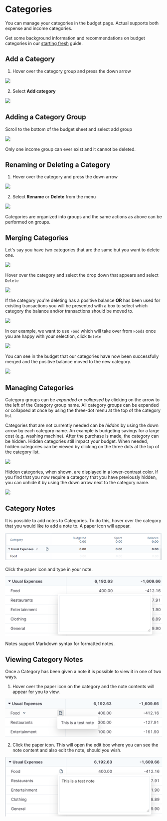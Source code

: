 # Categories

You can manage your categories in the budget page. Actual supports both expense and income categories.

Get some background information and recommendations on budget categories in our
[starting fresh](/docs/getting-started/starting-fresh#2-setting-up-your-budget-categories) guide.

## Add a Category

1. Hover over the category group and press the down arrow 

![](/img/categories/CategoryGroupRename.png)

2. Select **Add category**

![](/img/categories/CategoryGroupAddCategory.png)

## Adding a Category Group

Scroll to the bottom of the budget sheet and select add group

![](/img/categories/AddCategoryGroup.png)

Only one income group can ever exist and it cannot be deleted.

## Renaming or Deleting a Category

1. Hover over the category and press the down arrow

![](/img/categories/RenameCategoryDropDown.png)

2. Select **Rename** or **Delete** from the menu

![](/img/categories/RenameCategoryOptions.png)

Categories are organized into groups and the same actions as above can be performed on groups.

## Merging Categories

Let's say you have two categories that are the same but you want to delete one.

![](/img/categories/DuplicatedCategories.png)

Hover over the category and select the drop down that appears and select `Delete`

![](/img/categories/RenameCategoryOptions.png)

If the category you're deleting has a positive balance **OR** has been used for existing transactions you will be presented with a box to select which category the balance and/or transactions should be moved to.

![](/img/categories/CategoryDeleteConfirmation.png)

In our example, we want to use `Food` which will take over from `Foods` once you are happy with your selection, click `Delete`

![](/img/categories/CategoryDeleteConfirmationNewCat.png)

You can see in the budget that our categories have now been successfully merged and the positive balance moved to the new category.

![](/img/categories/CategoriesMerged.png)

## Managing Categories

Category groups can be *expanded or collapsed* by clicking on the arrow to the left of the Category group name. All category groups can be expanded or collapsed at once by using the three-dot menu at the top of the category list.

Categories that are not currently needed can be *hidden* by using the down arrow by each category name. An example is budgeting savings for a large cost (e.g. washing machine). After the purchase is made, the category can be hidden. Hidden categories still impact your budget. When needed, hidden categories can be viewed by clicking on the three dots at the top of the category list.

![](/img/categories/CategoryToggleHidden.png)

Hidden categories, when shown, are displayed in a lower-contrast color. If you find that you now require a category that you have previously hidden, you can unhide it by using the down arrow next to the category name.

![](/img/categories/CategoriesHidden.png)

## Category Notes

It is possible to add notes to Categories. To do this, hover over the category that you would like to add a note to. A paper icon will appear.

![](/static/img/categories/CategoryGroupRename.png)

Click the paper icon and type in your note.

![](/static/img/categories/CategoryAddNote.png)

Notes support Markdown syntax for formatted notes.

## Viewing Category Notes

Once a Category has been given a note it is possible to view it in one of two ways.

1. Hover over the paper icon on the category and the note contents will appear for you to view.

![](/static/img/categories/CategoryViewNoteHover.png)

2. Click the paper icon. This will open the edit box where you can see the note content and also edit the note, should you wish.

![](/static/img/categories/CategoryEditNote.png)
